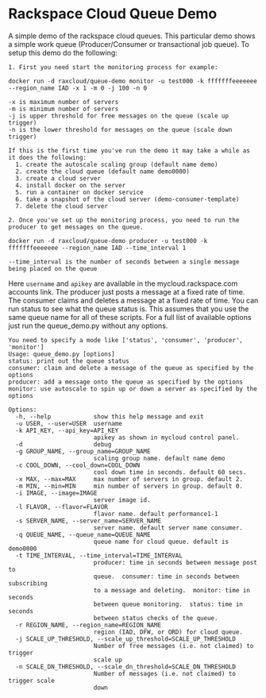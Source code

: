 Rackspace Cloud Queue Demo
===================

A simple demo of the rackspace cloud queues. This particular demo shows a simple work queue (Producer/Consumer or transactional job queue). To setup this demo do the following:

```
1. First you need start the monitoring process for example:

docker run -d raxcloud/queue-demo monitor -u test000 -k fffffffeeeeeee --region_name IAD -x 1 -m 0 -j 100 -n 0

-x is maximum number of servers
-m is minimum number of servers
-j is upper threshold for free messages on the queue (scale up trigger)
-n is the lower threshold for messages on the queue (scale down trigger)

If this is the first time you've run the demo it may take a while as it does the following:
  1. create the autoscale scaling group (default name demo)
  2. create the cloud queue (default name demo0000)
  3. create a cloud server
  4. install docker on the server
  5. run a container on docker service
  6. take a snapshot of the cloud server (demo-consumer-template)
  7. delete the cloud server

2. Once you've set up the monitoring process, you need to run the producer to get messages on the queue.

docker run -d raxcloud/queue-demo producer -u test000 -k fffffffeeeeeee --region_name IAD --time_interval 1  

--time_interval is the number of seconds between a single message being placed on the queue

```


Here `username` and `apikey` are available in the mycloud.rackspace.com accounts link. The producer just posts a message at a fixed rate of time. The consumer claims and deletes a message at a fixed rate of time. You can run status to see what the queue status is. This assumes that you use the same queue name for all of these scripts. For a full list of available options just run the queue_demo.py without any options.

```
You need to specify a mode like ['status', 'consumer', 'producer', 'monitor']
Usage: queue_demo.py [options]
status: print out the queue status
consumer: claim and delete a message of the queue as specified by the options
producer: add a message onto the queue as specified by the options
monitor: use autoscale to spin up or down a server as specified by the options

Options:
  -h, --help            show this help message and exit
  -u USER, --user=USER  username
  -k API_KEY, --api_key=API_KEY
                        apikey as shown in mycloud control panel.
  -d                    debug
  -g GROUP_NAME, --group_name=GROUP_NAME
                        scaling group name. default name demo
  -c COOL_DOWN, --cool_down=COOL_DOWN
                        cool down time in seconds. default 60 secs.
  -x MAX, --max=MAX     max number of servers in group. default 2.
  -m MIN, --min=MIN     min number of servers in group. default 0.
  -i IMAGE, --image=IMAGE
                        server image id.
  -l FLAVOR, --flavor=FLAVOR
                        flavor name. default performance1-1
  -s SERVER_NAME, --server_name=SERVER_NAME
                        server name. default server name consumer.
  -q QUEUE_NAME, --queue_name=QUEUE_NAME
                        queue name for cloud queue. default is demo0000
  -t TIME_INTERVAL, --time_interval=TIME_INTERVAL
                        producer: time in seconds between message post to
                        queue.  consumer: time in seconds between subscribing
                        to a message and deleting.  monitor: time in seconds
                        between queue monitoring.  status: time in seconds
                        between status checks of the queue.
  -r REGION_NAME, --region_name=REGION_NAME
                        region (IAD, DFW, or ORD) for cloud queue.
  -j SCALE_UP_THRESHOLD, --scale_up_threshold=SCALE_UP_THRESHOLD
                        Number of free messages (i.e. not claimed) to trigger
                        scale up
  -n SCALE_DN_THRESHOLD, --scale_dn_threshold=SCALE_DN_THRESHOLD
                        Number of messages (i.e. not claimed) to trigger scale
                        down
```
